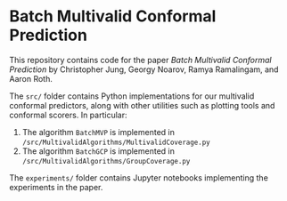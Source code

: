 # Batch Multivalid Conformal Prediction

This repository contains code for the paper *Batch Multivalid Conformal Prediction* by Christopher Jung, Georgy Noarov, Ramya Ramalingam, and Aaron Roth.

The `src/` folder contains Python implementations for our multivalid conformal predictors, along with other utilities such as plotting tools and conformal scorers. 
In particular:

1. The algorithm `BatchMVP` is implemented in `/src/MultivalidAlgorithms/MultivalidCoverage.py`
2. The algorithm `BatchGCP` is implemented in `/src/MultivalidAlgorithms/GroupCoverage.py`

The `experiments/` folder contains Jupyter notebooks implementing the experiments in the paper.

